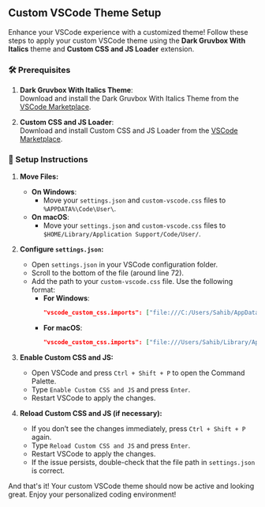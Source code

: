 ## Custom VSCode Theme Setup

Enhance your VSCode experience with a customized theme! Follow these steps to apply your custom VSCode theme using the **Dark Gruvbox With Italics** theme and **Custom CSS and JS Loader** extension.

### 🛠️ Prerequisites
1. **Dark Gruvbox With Italics Theme**:  
   Download and install the Dark Gruvbox With Italics Theme from the [VSCode Marketplace](https://marketplace.visualstudio.com/items?itemName=sagaban.dark-gruvbox-with-italics).

2. **Custom CSS and JS Loader**:  
   Download and install Custom CSS and JS Loader from the [VSCode Marketplace](https://marketplace.visualstudio.com/items?itemName=be5invis.vscode-custom-css).

### 📂 Setup Instructions

1. **Move Files:**
   - **On Windows**:
     - Move your `settings.json` and `custom-vscode.css` files to `%APPDATA%\Code\User\`.
   - **On macOS**:
     - Move your `settings.json` and `custom-vscode.css` files to `$HOME/Library/Application Support/Code/User/`.

2. **Configure `settings.json`:**
   - Open `settings.json` in your VSCode configuration folder.
   - Scroll to the bottom of the file (around line 72).
   - Add the path to your `custom-vscode.css` file. Use the following format:
     - **For Windows**:  
       ```json
       "vscode_custom_css.imports": ["file:///C:/Users/Sahib/AppData/Roaming/Code/User/custom-vscode.css"]
       ```
     - **For macOS**:  
       ```json
       "vscode_custom_css.imports": ["file:///Users/Sahib/Library/Application%20Support/Code/User/custom-vscode.css"]
       ```

3. **Enable Custom CSS and JS:**
   - Open VSCode and press `Ctrl + Shift + P` to open the Command Palette.
   - Type `Enable Custom CSS and JS` and press `Enter`.
   - Restart VSCode to apply the changes.

4. **Reload Custom CSS and JS (if necessary):**
   - If you don’t see the changes immediately, press `Ctrl + Shift + P` again.
   - Type `Reload Custom CSS and JS` and press `Enter`.
   - Restart VSCode to apply the changes.
   - If the issue persists, double-check that the file path in `settings.json` is correct.

And that's it! Your custom VSCode theme should now be active and looking great. Enjoy your personalized coding environment!
